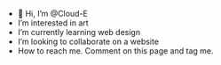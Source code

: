 - 👋 Hi, I’m @Cloud-E
- I’m interested in art
- I’m currently learning web design
- I’m looking to collaborate on a website
- How to reach me. Comment on this page and tag me.

<!---
Cloud-E/Cloud-E is a ✨ special ✨ repository because its `README.md` (this file) appears on your GitHub profile.
You can click the Preview link to take a look at your changes.
--->
